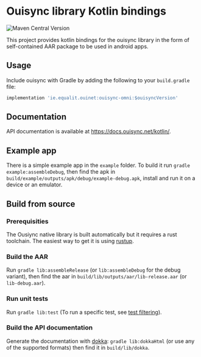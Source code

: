 # Ouisync library Kotlin bindings

![Maven Central Version](https://img.shields.io/maven-central/v/ie.equalit.ouinet/ouisync-omni)

This project provides kotlin bindings for the ouisync library in the form of self-contained AAR
package to be used in android apps.

## Usage

Include ouisync with Gradle by adding the following to your `build.gradle` file:

```groovy
implementation 'ie.equalit.ouinet:ouisync-omni:$ouisyncVersion'
```

## Documentation

API documentation is available at https://docs.ouisync.net/kotlin/.

## Example app

There is a simple example app in the `example` folder. To build it run
`gradle example:assembleDebug`, then find the apk in
`build/example/outputs/apk/debug/example-debug.apk`, install and run it on a device or an emulator.

## Build from source

### Prerequisities

The Ousiync native library is built automatically but it requires a rust toolchain. The easiest way
to get it is using [rustup](https://rustup.rs/).

### Build the AAR

Run `gradle lib:assembleRelease` (or `lib:assembleDebug` for the debug variant), then find the aar
in `build/lib/outputs/aar/lib-release.aar` (or `lib-debug.aar`).

### Run unit tests

Run `gradle lib:test` (To run a specific test, see [test filtering](https://docs.gradle.org/current/userguide/java_testing.html#test_filtering)).

### Build the API documentation

Generate the documentation with [dokka](https://kotlinlang.org/docs/dokka-introduction.html#0):
`gradle lib:dokkaHtml` (or use any of the supported formats) then find it in `build/lib/dokka`.
